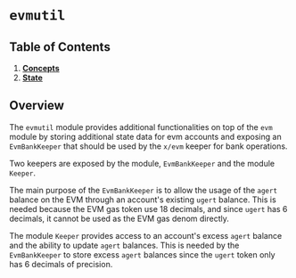 <!--
order: 0
title: Evmutil Overview
parent:
  title: "evmutil"
-->

# `evmutil`

## Table of Contents

<!-- TOC -->

1. **[Concepts](01_concepts.md)**
2. **[State](02_state.md)**

## Overview

The `evmutil` module provides additional functionalities on top of the `evm` module by storing additional state data for evm accounts and exposing an `EvmBankKeeper` that should be used by the `x/evm` keeper for bank operations.

Two keepers are exposed by the module, `EvmBankKeeper` and the module `Keeper`.

The main purpose of the `EvmBankKeeper` is to allow the usage of the `agert` balance on the EVM through an account's existing `ugert` balance.
This is needed because the EVM gas token use 18 decimals, and since `ugert` has 6 decimals, it cannot be used as the EVM gas denom directly.

The module `Keeper` provides access to an account's excess `agert` balance and the ability to update `agert` balances. This is needed by the `EvmBankKeeper` to store
excess `agert` balances since the `ugert` token only has 6 decimals of precision.
